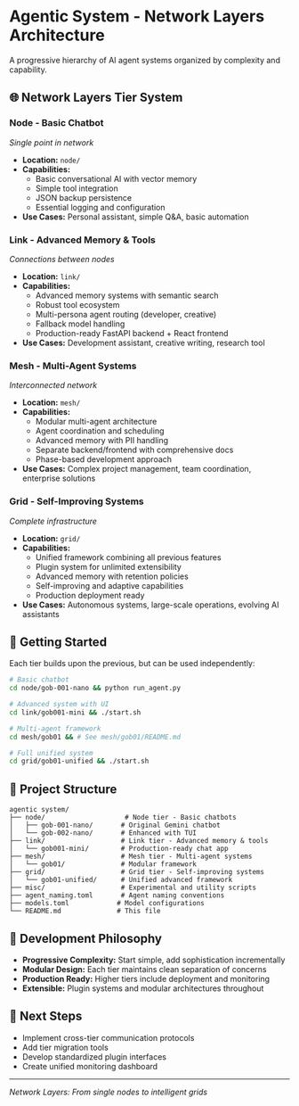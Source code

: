 # Agentic System - Network Layers Architecture

A progressive hierarchy of AI agent systems organized by complexity and capability.

## 🌐 Network Layers Tier System

### **Node** - Basic Chatbot
*Single point in network*
- **Location:** `node/`
- **Capabilities:** 
  - Basic conversational AI with vector memory
  - Simple tool integration
  - JSON backup persistence
  - Essential logging and configuration
- **Use Cases:** Personal assistant, simple Q&A, basic automation

### **Link** - Advanced Memory & Tools
*Connections between nodes*
- **Location:** `link/`
- **Capabilities:**
  - Advanced memory systems with semantic search
  - Robust tool ecosystem
  - Multi-persona agent routing (developer, creative)
  - Fallback model handling
  - Production-ready FastAPI backend + React frontend
- **Use Cases:** Development assistant, creative writing, research tool

### **Mesh** - Multi-Agent Systems
*Interconnected network*
- **Location:** `mesh/`
- **Capabilities:**
  - Modular multi-agent architecture
  - Agent coordination and scheduling
  - Advanced memory with PII handling
  - Separate backend/frontend with comprehensive docs
  - Phase-based development approach
- **Use Cases:** Complex project management, team coordination, enterprise solutions

### **Grid** - Self-Improving Systems
*Complete infrastructure*
- **Location:** `grid/`
- **Capabilities:**
  - Unified framework combining all previous features
  - Plugin system for unlimited extensibility
  - Advanced memory with retention policies
  - Self-improving and adaptive capabilities
  - Production deployment ready
- **Use Cases:** Autonomous systems, large-scale operations, evolving AI assistants

## 🚀 Getting Started

Each tier builds upon the previous, but can be used independently:

```bash
# Basic chatbot
cd node/gob-001-nano && python run_agent.py

# Advanced system with UI
cd link/gob001-mini && ./start.sh

# Multi-agent framework
cd mesh/gob01 && # See mesh/gob01/README.md

# Full unified system
cd grid/gob01-unified && ./start.sh
```

## 📁 Project Structure

```
agentic system/
├── node/                    # Node tier - Basic chatbots
│   ├── gob-001-nano/       # Original Gemini chatbot
│   └── gob-002-nano/       # Enhanced with TUI
├── link/                   # Link tier - Advanced memory & tools
│   └── gob001-mini/        # Production-ready chat app
├── mesh/                   # Mesh tier - Multi-agent systems
│   └── gob01/              # Modular framework
├── grid/                   # Grid tier - Self-improving systems
│   └── gob01-unified/      # Unified advanced framework
├── misc/                   # Experimental and utility scripts
├── agent_naming.toml       # Agent naming conventions
├── models.toml            # Model configurations
└── README.md              # This file
```

## 🔧 Development Philosophy

- **Progressive Complexity:** Start simple, add sophistication incrementally
- **Modular Design:** Each tier maintains clean separation of concerns  
- **Production Ready:** Higher tiers include deployment and monitoring
- **Extensible:** Plugin systems and modular architectures throughout

## 🎯 Next Steps

- Implement cross-tier communication protocols
- Add tier migration tools
- Develop standardized plugin interfaces
- Create unified monitoring dashboard

---

*Network Layers: From single nodes to intelligent grids*
